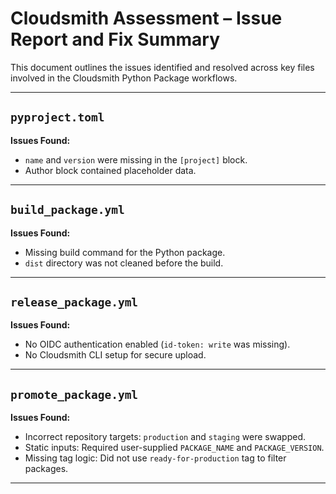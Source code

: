 # Cloudsmith Assessment – Issue Report and Fix Summary

This document outlines the issues identified and resolved across key files involved in the Cloudsmith Python Package workflows.

---

## `pyproject.toml`

**Issues Found:**

- `name` and `version` were missing in the `[project]` block.
- Author block contained placeholder data.

---

## `build_package.yml`

**Issues Found:**

- Missing build command for the Python package.
- `dist` directory was not cleaned before the build.

---

## `release_package.yml`

**Issues Found:**

- No OIDC authentication enabled (`id-token: write` was missing).
- No Cloudsmith CLI setup for secure upload.

---

## `promote_package.yml`

**Issues Found:**

- Incorrect repository targets: `production` and `staging` were swapped.
- Static inputs: Required user-supplied `PACKAGE_NAME` and `PACKAGE_VERSION`.
- Missing tag logic: Did not use `ready-for-production` tag to filter packages.

---